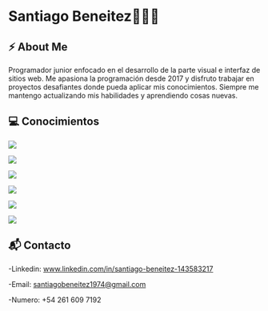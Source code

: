 # Santiago Beneitez👋👨‍💻

## ⚡ About Me
Programador junior enfocado en el desarrollo de la parte visual e interfaz de sitios web. Me apasiona la programación desde 2017 y disfruto trabajar en proyectos desafiantes donde pueda aplicar mis conocimientos. Siempre me mantengo actualizando mis habilidades y aprendiendo cosas nuevas.

## 💻 Conocimientos

![](https://img.shields.io/badge/HTML-d84924?style=for-the-badge&logo=html5&logoColor=white)

![](https://img.shields.io/badge/CSS-146cad?&style=for-the-badge&logo=css3&logoColor=white)

![](https://img.shields.io/badge/Bootstrap-563D7C?style=for-the-badge&logo=bootstrap&logoColor=white)

![](https://img.shields.io/badge/Javascript-F0DB4F?style=for-the-badge&logo=javascript&logoColor=323330)

![](https://img.shields.io/badge/React-61DAFB?style=for-the-badge&logo=react&logoColor=white)

![](https://img.shields.io/badge/Git-F05032?style=for-the-badge&logo=git&logoColor=white)

## 📬 Contacto

  -Linkedin: www.linkedin.com/in/santiago-beneitez-143583217

  -Email: santiagobeneitez1974@gmail.com

  -Numero: +54 261 609 7192

